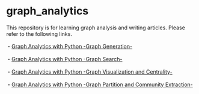 # graph_analytics

This repository is for learning graph analysis and writing articles. 
Please refer to the following links.

・[Graph Analytics with Python -Graph Generation-](https://dev.to/karapto/graph-analytics-with-python-graph-generation-10j4)

・[Graph Analytics with Python -Graph Search-](https://dev.to/karapto/graph-analytics-with-python-graph-search-9fo)

・[Graph Analytics with Python -Graph Visualization and Centrality-](https://dev.to/karapto/graph-analytics-graph-visualization-and-centrality-1kjj)

・[Graph Analytics with Python -Graph Partition and Community Extraction-](https://dev.to/karapto/graph-analytics-with-python-graph-partition-and-community-extraction-51lg)
